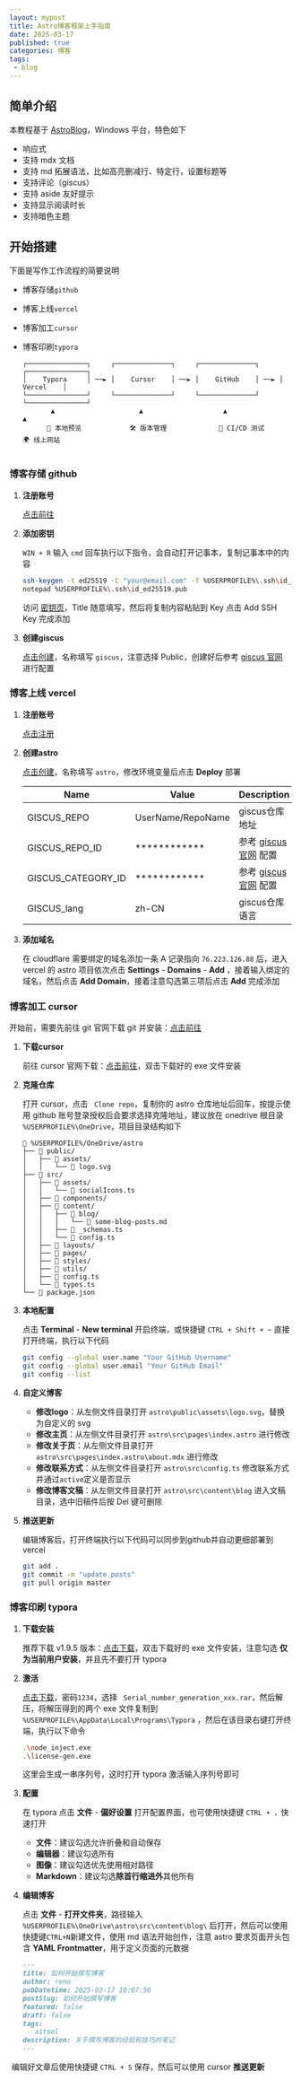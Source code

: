 ```yaml
---
layout: mypost
title: Astro博客框架上手指南
date: 2025-03-17
published: true
categories: 博客
tags: 
 - blog
---
```


## 简单介绍

本教程基于 [AstroBlog](https://github.com/yq612/astro-paper-plus)，Windows 平台，特色如下

-  响应式
-  支持 mdx 文档
-  支持 md 拓展语法，比如高亮删减行、特定行，设置标题等
-  支持评论（giscus）
-  支持 aside 友好提示
-  支持显示阅读时长
-  支持暗色主题

## 开始搭建

下面是写作工作流程的简要说明

- 博客存储`github`

- 博客上线`vercel`

- 博客加工`cursor`

- 博客印刷`typora`

  ```
  ┌───────────────┐     ┌──────────────┐     ┌──────────────┐     ┌───────────────┐         
  │    Typora     │ ──► │    Cursor    │ ──► │    GitHub    │ ──► │     Vercel    │
  └───────────────┘     └──────────────┘     └──────────────┘     └───────────────┘  
         ▲                     ▲                    ▲  					▲ 
    	📝 本地预览    	   	  🛠 版本管理     		 🔄 CI/CD 测试  		 🌍 线上网站 
     
  ```

### 博客存储 github

1. **注册账号**

   [点击前往](https://github.com/login) 

2. **添加密钥**

   `WIN + R` 输入 `cmd` 回车执行以下指令，会自动打开记事本，复制记事本中的内容

   ```bash
   ssh-keygen -t ed25519 -C "your@email.com" -f %USERPROFILE%\.ssh\id_ed25519
   notepad %USERPROFILE%\.ssh\id_ed25519.pub
   ```

   访问 [密钥页](https://github.com/settings/ssh/new)，Title 随意填写，然后将复制内容粘贴到 Key 点击 Add SSH Key 完成添加

3. **创建giscus**

   [点击创建](https://github.com/new)，名称填写 `giscus`，注意选择 Public，创建好后参考 [giscus 官网](https://giscus.app/zh-CN) 进行配置

### 博客上线 vercel

1. **注册账号**

   [点击注册](https://vercel.com/signup)

2. **创建astro**

   [点击创建](https://vercel.com/new/clone?repository-url=https%3A%2F%2Fgithub.com%2Fyq612%2Fastro-blog&env=GISCUS_REPO,GISCUS_REPO_ID,GISCUS_CATEGORY_ID,GISCUS_lang&envDescription=Giscus%E7%9A%84%E9%85%8D%E7%BD%AE)，名称填写 `astro`，修改环境变量后点击 **Deploy** 部署

   | Name               | Value             | Description                                       |
   | ------------------ | ----------------- | ------------------------------------------------- |
   | GISCUS_REPO        | UserName/RepoName | giscus仓库地址                                    |
   | GISCUS_REPO_ID     | ************      | 参考 [giscus 官网](https://giscus.app/zh-CN) 配置 |
   | GISCUS_CATEGORY_ID | ************      | 参考 [giscus 官网](https://giscus.app/zh-CN) 配置 |
   | GISCUS_lang        | zh-CN             | giscus仓库语言                                    |

3. **添加域名**

   在 cloudflare 需要绑定的域名添加一条 A 记录指向 `76.223.126.88` 后，进入 vercel 的 astro 项目依次点击 **Settings** - **Domains** - **Add** ，接着输入绑定的域名，然后点击 **Add Domain**，接着注意勾选第三项后点击 **Add** 完成添加

### 博客加工 cursor

开始前，需要先前往 git 官网下载 git 并安装：[点击前往](https://git-scm.com/downloads)

1. **下载cursor**

   前往 cursor 官网下载：[点击前往](https://www.cursor.com/downloads)，双击下载好的 exe 文件安装

2. **克隆仓库**

   打开 cursor，点击 ` Clone repo`，复制你的 astro 仓库地址后回车，按提示使用 github 账号登录授权后会要求选择克隆地址，建议放在 onedrive 根目录 `%USERPROFILE%\OneDrive`，项目目录结构如下

   ```
   📂 %USERPROFILE%/OneDrive/astro
   ├── 📂 public/  
   │   ├── 📂 assets/  
   │   │   └── 📄 logo.svg  
   ├── 📂 src/  
   │   ├── 📂 assets/  
   │   │   └── 📄 socialIcons.ts  
   │   ├── 📂 components/  
   │   ├── 📂 content/  
   │   │   ├── 📂 blog/  
   │   │   │   └── 📄 some-blog-posts.md  
   │   │   ├── 📄 _schemas.ts  
   │   │   └── 📄 config.ts  
   │   ├── 📂 layouts/  
   │   ├── 📂 pages/  
   │   ├── 📂 styles/  
   │   ├── 📂 utils/  
   │   ├── 📄 config.ts  
   │   └── 📄 types.ts  
   └── 📄 package.json  
   ```

3. **本地配置**

   点击 **Terminal** - **New terminal** 开启终端，或快捷键 `CTRL + Shift + ~` 直接打开终端，执行以下代码

   ```bash
   git config --global user.name "Your GitHub Username"
   git config --global user.email "Your GitHub Email"
   git config --list
   ```

4. **自定义博客**

   - **修改logo**：从左侧文件目录打开 `astro\public\assets\logo.svg`，替换为自定义的 svg
   - **修改主页**：从左侧文件目录打开 `astro\src\pages\index.astro` 进行修改
   - **修改关于页**：从左侧文件目录打开 `astro\src\pages\index.astro\about.mdx` 进行修改
   - **修改联系方式**：从左侧文件目录打开 `astro\src\config.ts` 修改联系方式并通过`active`定义是否显示
   - **修改博客文稿**：从左侧文件目录打开 `astro\src\content\blog` 进入文稿目录，选中旧稿件后按 Del 键可删除

5. **推送更新**

   编辑博客后，打开终端执行以下代码可以同步到github并自动更细部署到vercel

   ```bash
   git add .
   git commit -m "update posts"
   git pull origin master
   ```

### 博客印刷 typora

1. **下载安装**

   推荐下载 v1.9.5 版本：[点击下载](https://download.typora.io/windows/typora-setup-x64-1.9.5.exe)，双击下载好的 exe 文件安装，注意勾选 **仅为当前用户安装**，并且先不要打开 typora

2. **激活**

   [点击下载](https://www.lanzouy.com/b00rnjxib)，密码`1234`，选择 ` Serial_number_generation_xxx.rar`，然后解压，将解压得到的两个 exe 文件复制到 `%USERPROFILE%\AppData\Local\Programs\Typora`  ，然后在该目录右键打开终端，执行以下命令

   ```bash
   .\node_inject.exe
   .\license-gen.exe
   ```
   
   这里会生成一串序列号，这时打开 typora 激活输入序列号即可

3. **配置**

   在 typora 点击 **文件** - **偏好设置** 打开配置界面，也可使用快捷键 `CTRL + ，`快速打开

   - **文件**：建议勾选允许折叠和自动保存
   - **编辑器**：建议勾选所有
   - **图像**：建议勾选优先使用相对路径
   - **Markdown**：建议勾选**除首行缩进外**其他所有

4. **编辑博客**

   点击 **文件** - **打开文件夹**，路径输入 ` %USERPROFILE%\OneDrive\astro\src\content\blog\` 后打开，然后可以使用快捷键`CTRL+N`新建文件，使用 md 语法开始创作，注意 astro 要求页面开头包含 **YAML Frontmatter**，用于定义页面的元数据

   ```markdown
   ---
   title: 如何开始撰写博客
   author: reno
   pubDatetime: 2025-03-17 10:07:56
   postSlug: 如何开始撰写博客
   featured: false
   draft: false
   tags: 
    - aitool
   description: 关于撰写博客的经验和技巧的笔记
   ---
   ```

​	编辑好文章后使用快捷键 `CTRL + S` 保存，然后可以使用 cursor **推送更新**
